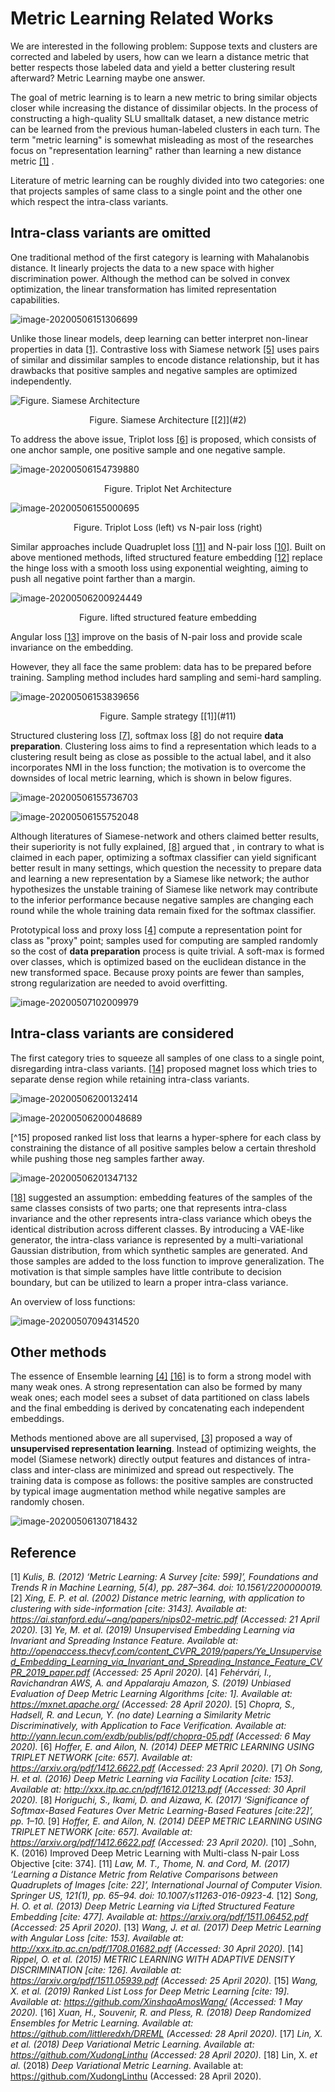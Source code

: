 # Metric Learning Related Works

We are interested in the following problem: Suppose texts and clusters are corrected and labeled by users, how can we learn a distance metric that better respects those labeled data and yield a better clustering result afterward? Metric Learning maybe one answer.

The goal of metric learning is to learn a new metric to bring similar objects closer while increasing the distance of dissimilar objects. In the process of constructing a high-quality SLU smalltalk dataset, a new distance metric can be learned from the previous human-labeled clusters in each turn. The term "metric learning" is somewhat misleading as most of the researches focus on "representation learning" rather than learning a new distance metric [[1]](#1) .  

Literature of metric learning can be roughly divided into two categories: one that projects samples of same class to a single point and the other one which respect the intra-class variants.

## Intra-class variants are omitted

One traditional method of the first category is learning with Mahalanobis distance. It linearly projects the data to a new space with higher discrimination power. Although the method can be solved in convex optimization, the linear transformation has limited representation capabilities. 

![image-20200506151306699](https://tva1.sinaimg.cn/large/007S8ZIlly1gennimiouhj30hj01t0sq.jpg)

Unlike those linear models, deep learning can better interpret non-linear properties in data [[1]](#1). Contrastive loss with Siamese network [[5]](#5) uses pairs of similar and dissimilar samples to encode distance relationship, but it has drawbacks that positive samples and negative samples are optimized independently. 

![Figure. Siamese Architecture](https://tva1.sinaimg.cn/large/007S8ZIlly1gennirx4cxj30fx0cywf2.jpg)
<center>Figure. Siamese Architecture [[2]](#2) </center>

To address the above issue, Triplot loss [[6]](#6) is proposed, which consists of one anchor sample, one positive sample and one negative sample.

![image-20200506154739880](https://tva1.sinaimg.cn/large/007S8ZIlly1gennistbfqj30fm0i174y.jpg)
<center>Figure. Triplot Net Architecture</center>

![image-20200506155000695](https://tva1.sinaimg.cn/large/007S8ZIlly1gennit7vk5j30eh0713yx.jpg)
<center>Figure. Triplot Loss (left) vs N-pair loss (right)</center>

 Similar approaches include Quadruplet loss [[11]](#11) and N-pair loss [[10]](#10).  Built on above mentioned methods, lifted structured feature embedding [[12]](#12) replace the hinge loss with a smooth loss using exponential weighting, aiming to push all negative point farther than a margin.

![image-20200506200924449](https://tva1.sinaimg.cn/large/007S8ZIlly1genniwhpjwj30g6046glt.jpg)
<center>Figure. lifted structured feature embedding</center>

 Angular loss [[13]](#13) improve on the basis of N-pair loss and provide scale invariance on the embedding. 

However, they all face the same problem: data has to be prepared before training. Sampling method includes hard sampling and semi-hard sampling.


![image-20200506153839656](https://tva1.sinaimg.cn/large/007S8ZIlly1gennis9xr0j309p09n0su.jpg)
<center>Figure. Sample strategy [[1]](#11) </center>

Structured clustering loss [[7]](#7), softmax loss [[8]](#8) do not require **data preparation**. Clustering loss aims to find a representation which leads to a clustering result being as close as possible to the actual label, and it also incorporates NMI in the loss function; the motivation is to overcome the downsides of local metric learning, which is shown in below figures.

![image-20200506155736703](https://tva1.sinaimg.cn/large/007S8ZIlly1gennivjmzuj30gx0amjtc.jpg)

![image-20200506155752048](https://tva1.sinaimg.cn/large/007S8ZIlly1genniw1hr4j30h30e8tbd.jpg)

Although literatures of Siamese-network and others claimed better results, their superiority is not fully explained, [[8]](#8) argued that , in contrary to what is claimed in each paper, optimizing a softmax classifier can yield significant better result in many settings, which question the necessity to prepare data and learning a new representation by a Siamese like network; the author hypothesizes the unstable training of Siamese like network may contribute to the inferior performance because negative samples are changing each round  while the whole training data remain fixed for the softmax classifier.

Prototypical loss and proxy loss [[4]](#4) compute a representation point for class as "proxy" point; samples used for computing are sampled randomly so the cost of **data preparation** process is quite trivial. A soft-max is formed over classes, which is optimized based on the euclidean distance in the new transformed space. Because proxy points are fewer than samples, strong regularization are needed to avoid overfitting.

![image-20200507102009979](https://tva1.sinaimg.cn/large/007S8ZIlly1gennito00fj30cy02e0sr.jpg)

## Intra-class variants are considered

The first category tries to squeeze all samples of one class to a single point, disregarding intra-class variants. [[14]](#14) proposed magnet loss which tries to separate dense region while retaining intra-class variants.

![image-20200506200132414](https://tva1.sinaimg.cn/large/007S8ZIlly1genniutjtyj30wr0e7gp1.jpg)

![image-20200506200048689](https://tva1.sinaimg.cn/large/007S8ZIlly1gennix1jypj30s80can05.jpg)

 [^15] proposed ranked list loss that learns a hyper-sphere for each class by constraining the distance of all positive samples below a certain threshold while pushing those neg samples farther away.

![image-20200506201347132](https://tva1.sinaimg.cn/large/007S8ZIlly1gennixfbe8j30yu0893zi.jpg)

 [[18]](#18) suggested an assumption: embedding features of the samples of the same classes consists of two parts; one that represents intra-class invariance and the other represents intra-class variance which obeys the identical distribution across different classes. By introducing a VAE-like generator, the intra-class variance is represented by a multi-variational Gaussian distribution, from which synthetic samples are generated. And those samples are added to the loss function to improve generalization. The motivation is that simple samples have little contribute to decision boundary, but can be utilized to learn a proper intra-class variance.

An overview of loss functions:

![image-20200507094314520](https://tva1.sinaimg.cn/large/007S8ZIlly1genniu63fuj30mj0hhju6.jpg)

## Other methods

The essence of Ensemble learning [[4]](#4) [[16]](#16) is to form a strong model with many weak ones. A strong representation can also be formed by many weak ones; each model sees a subset of data partitioned on class labels and the final embedding is derived by concatenating each independent embeddings.

Methods mentioned above are all supervised,  [[3]](#3) proposed a way of **unsupervised representation learning**. Instead of optimizing weights, the model (Siamese network) directly output features and distances of intra-class and inter-class are minimized and spread out respectively. The training data is compose as follows: the positive samples are constructed by typical image augmentation method while negative samples are randomly chosen.

![image-20200506130718432](https://tva1.sinaimg.cn/large/007S8ZIlly1gennixw44rj30bx02rmx6.jpg)

## Reference

<a id="1">[1]</a> _Kulis, B. (2012) ‘Metric Learning: A Survey [cite: 599]’, *Foundations and Trends R in Machine Learning*, 5(4), pp. 287–364. doi: 10.1561/2200000019._ 
<a id="2">[2]</a> _Xing, E. P. *et al.* (2002) *Distance metric learning, with application to clustering with side-information [cite: 3143]*. Available at: https://ai.stanford.edu/~ang/papers/nips02-metric.pdf (Accessed: 21 April 2020)._
<a id="3">[3]</a> _Ye, M. et al. (2019) Unsupervised Embedding Learning via Invariant and Spreading Instance Feature. Available at: http://openaccess.thecvf.com/content_CVPR_2019/papers/Ye_Unsupervised_Embedding_Learning_via_Invariant_and_Spreading_Instance_Feature_CVPR_2019_paper.pdf (Accessed: 25 April 2020)._
<a id="4">[4]</a> _Fehérvári, I., Ravichandran AWS, A. and Appalaraju Amazon, S. (2019) Unbiased Evaluation of Deep Metric Learning Algorithms [cite: 1]. Available at: https://mxnet.apache.org/ (Accessed: 28 April 2020)._
<a id="5">[5]</a> _Chopra, S., Hadsell, R. and Lecun, Y. (no date) Learning a Similarity Metric Discriminatively, with Application to Face Verification. Available at: http://yann.lecun.com/exdb/publis/pdf/chopra-05.pdf (Accessed: 6 May 2020)._
<a id="6">[6]</a> _Hoffer, E. and Ailon, N. (2014) DEEP METRIC LEARNING USING TRIPLET NETWORK [cite: 657]. Available at: https://arxiv.org/pdf/1412.6622.pdf (Accessed: 23 April 2020)._
<a id="7">[7]</a> _Oh Song, H. et al. (2016) Deep Metric Learning via Facility Location [cite: 153]. Available at: http://xxx.itp.ac.cn/pdf/1612.01213.pdf (Accessed: 30 April 2020)._
<a id="8">[8]</a> _Horiguchi, S., Ikami, D. and Aizawa, K. (2017) ‘Significance of Softmax-Based Features Over Metric Learning-Based Features [cite:22]’, pp. 1–10._
<a id="9">[9]</a> _Hoffer, E. and Ailon, N. (2014) DEEP METRIC LEARNING USING TRIPLET NETWORK [cite: 657]. Available at: https://arxiv.org/pdf/1412.6622.pdf (Accessed: 23 April 2020)._
<a id="10">[10]</a> _Sohn, K. (2016) Improved Deep Metric Learning with Multi-class N-pair Loss Objective [cite: 374]. 
<a id="11">[11]</a> _Law, M. T., Thome, N. and Cord, M. (2017) ‘Learning a Distance Metric from Relative Comparisons between Quadruplets of Images [cite: 22]’, International Journal of Computer Vision. Springer US, 121(1), pp. 65–94. doi: 10.1007/s11263-016-0923-4._
<a id="12">[12]</a> _Song, H. O. et al. (2013) Deep Metric Learning via Lifted Structured Feature Embedding [cite: 477]. Available at: https://arxiv.org/pdf/1511.06452.pdf (Accessed: 25 April 2020)._
<a id="13">[13]</a> _Wang, J. et al. (2017) Deep Metric Learning with Angular Loss [cite: 153]. Available at: http://xxx.itp.ac.cn/pdf/1708.01682.pdf (Accessed: 30 April 2020)._
<a id="14">[14]</a> _Rippel, O. et al. (2015) METRIC LEARNING WITH ADAPTIVE DENSITY DISCRIMINATION [cite: 126]. Available at: https://arxiv.org/pdf/1511.05939.pdf (Accessed: 25 April 2020)._
<a id="15">[15]</a> _Wang, X. et al. (2019) Ranked List Loss for Deep Metric Learning [cite: 19]. Available at: https://github.com/XinshaoAmosWang/ (Accessed: 1 May 2020)._
<a id="16">[16]</a> _Xuan, H., Souvenir, R. and Pless, R. (2018) Deep Randomized Ensembles for Metric Learning. Available at: https://github.com/littleredxh/DREML (Accessed: 28 April 2020)._
<a id="17">[17]</a> _Lin, X. et al. (2018) Deep Variational Metric Learning. Available at: https://github.com/XudongLinthu (Accessed: 28 April 2020)._
<a id="17">[18]</a> Lin, X. *et al.* (2018) *Deep Variational Metric Learning*. Available at: https://github.com/XudongLinthu (Accessed: 28 April 2020).